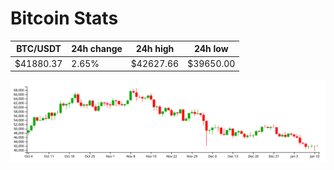 # Bitcoin Stats

BTC/USDT|24h change|24h high|24h low|
|---|---|---|---|
|$41880.37|2.65%|$42627.66|$39650.00|

<img src="./chart.svg">
